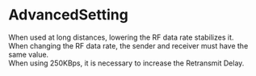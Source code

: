 # AdvancedSetting
When used at long distances, lowering the RF data rate stabilizes it.   
When changing the RF data rate, the sender and receiver must have the same value.   
When using 250KBps, it is necessary to increase the Retransmit Delay.   


